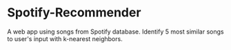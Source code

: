# Spotify-Recommender
A web app using songs from Spotify database. Identify 5 most similar songs to user's input with k-nearest neighbors.
